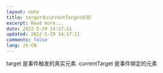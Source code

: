 ```yaml
---
layout: note
title: target与currentTarget区别
excerpt: Read more...
date: 2022-5-29 14:17:11
updated: 2022-5-29 14:17:11
comments: false
lang: zh-CN
---
```


target 是事件触发的真实元素. currentTarget 是事件绑定的元素
  